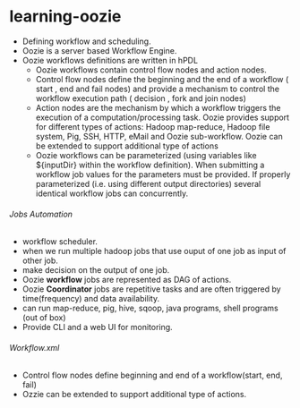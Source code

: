 # learning-oozie

* Defining workflow and scheduling.
* Oozie is a server based Workflow Engine.
* Oozie workflows definitions are written in hPDL
  * Oozie workflows contain control flow nodes and action nodes.
  * Control flow nodes define the beginning and the end of a workflow ( start , end and fail nodes) and provide a mechanism to control the workflow execution path ( decision , fork and join nodes)
  * Action nodes are the mechanism by which a workflow triggers the execution of a computation/processing task. Oozie provides support for different types of actions: Hadoop map-reduce, Hadoop file system, Pig, SSH, HTTP, eMail and Oozie sub-workflow. Oozie can be extended to support additional type of actions
  * Oozie workflows can be parameterized (using variables like ${inputDir} within the workflow definition). When submitting a workflow job values for the parameters must be provided. If properly parameterized (i.e. using different output directories) several identical workflow jobs can concurrently.

###### Jobs Automation
* workflow scheduler.
* when we run multiple hadoop jobs that use ouput of one job as input of other job.
* make decision on the output of one job.
* Oozie **workflow** jobs are represented as DAG of actions.
* Oozie **Coordinator** jobs are repetitive tasks and are often triggered by time(frequency) and data availability.
* can run map-reduce, pig, hive, sqoop, java programs, shell programs (out of box)
* Provide CLI and a web UI for monitoring.

###### Workflow.xml
* Control flow nodes define beginning and end of a workflow(start, end, fail)
* Ozzie can be extended to support additional type of actions.

  


